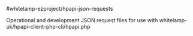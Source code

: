 #whitelamp-ezproject/hpapi-json-requests

Operational and development JSON request files for use with whitelamp-uk/hpapi-client-php-cli/hpapi.php

